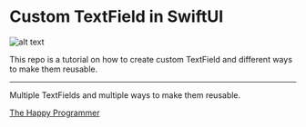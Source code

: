 <h1> Custom TextField in SwiftUI </h1>
    
![alt text](https://i2.wp.com/thehappyprogrammer.com/wp-content/uploads/2020/11/Custom-TextField.png?ssl=1?raw=true)
<p>
    This repo is a tutorial on how to create custom TextField and different ways to make them reusable. 
</p>
<hr>

<p>
    Multiple TextFields and multiple ways to make them reusable. 
</p>

<a href="https://thehappyprogrammer.com/custom-textfield-in-swiftui/">The Happy Programmer</a>
